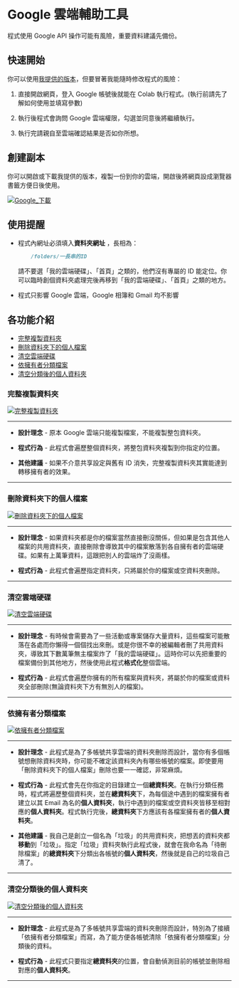 # Google 雲端輔助工具

程式使用 Google API 操作可能有風險，重要資料建議先備份。

## 快速開始

你可以使用[我提供的版本](#各功能介紹)，但要冒著我能隨時修改程式的風險：

1. 直接開啟網頁，登入 Google 帳號後就能在 Colab 執行程式。(執行前請先了解如何使用並填寫參數)

2. 執行後程式會詢問 Google 雲端權限，勾選並同意後將繼續執行。

3. 執行完請親自至雲端確認結果是否如你所想。

## 創建副本

你可以開啟或下載我提供的版本，複製一份到你的雲端，開啟後將網頁設成瀏覽器書籤方便日後使用。

[![Google_下載](https://img.shields.io/badge/下載-Google_Drive-blue?logo=googledrive)](https://drive.google.com/drive/u/7/folders/1ERL1AWtL6KBgn7I73PpYRESnCWfnA5SC)

## 使用提醒

- 程式內網址必須填入**資料夾網址** ，長相為：

    ```Markdown
        /folders/一長串的ID
    ```

    請不要選「我的雲端硬碟」、「首頁」之類的，他們沒有專屬的 ID 能定位。你可以臨時創個資料夾處理完後再移到「我的雲端硬碟」、「首頁」之類的地方。

- 程式只影響 Google 雲端，Google 相簿和 Gmail 均不影響

## 各功能介紹

- [完整複製資料夾](#完整複製資料夾)
- [刪除資料夾下的個人檔案](#刪除資料夾下的個人檔案)
- [清空雲端硬碟](#清空雲端硬碟)
- [依擁有者分類檔案](#依擁有者分類檔案)
- [清空分類後的個人資料夾](#清空分類後的個人資料夾)

### 完整複製資料夾

[![完整複製資料夾](https://img.shields.io/badge/完整複製資料夾-線上使用-brightgreen?logo=googlecolab)](https://colab.research.google.com/drive/1_RfeYs0ndinoj8YChuWbbOjfeL_MBp2P)

---

- **設計理念** - 原本 Google 雲端只能複製檔案，不能複製整包資料夾。

- **程式行為** - 此程式會遍歷整個資料夾，將整包資料夾複製到你指定的位置。

- **其他建議** - 如果不介意共享設定與舊有 ID 消失，完整複製資料夾其實能達到轉移擁有者的效果。

---

### 刪除資料夾下的個人檔案

[![刪除資料夾下的個人檔案](https://img.shields.io/badge/刪除資料夾下的個人檔案-線上使用-brightgreen?logo=googlecolab)](https://colab.research.google.com/drive/1-YGPmFhTiC21Ahbg7th3eYXCqSnKxrXW)

---

- **設計理念** - 如果資料夾都是你的檔案當然直接刪沒關係，但如果是包含其他人檔案的共用資料夾，直接刪除會導致其中的檔案散落到各自擁有者的雲端硬碟。如果有上萬筆資料，這跟把別人的雲端炸了沒兩樣。

- **程式行為** - 此程式會遍歷指定資料夾，只將屬於你的檔案或空資料夾刪除。

---

### 清空雲端硬碟

[![清空雲端硬碟](https://img.shields.io/badge/清空雲端硬碟-線上使用-brightgreen?logo=googlecolab)](https://colab.research.google.com/drive/1rK1Tvp-lrgqM-mV4tx9O66-fhhAfGrF7)

---

- **設計理念** - 有時候會需要為了一些活動或專案儲存大量資料，這些檔案可能散落在各處而你懶得一個個找出來刪。或是你很不幸的被編輯者刪了共用資料夾，導致其下數萬筆無主檔案炸了「我的雲端硬碟」。這時你可以先把重要的檔案備份到其他地方，然後使用此程式**格式化**整個雲端。

- **程式行為** - 此程式會遍歷你擁有的所有檔案與資料夾，將屬於你的檔案或資料夾全部刪除(無論資料夾下方有無別人的檔案)。

---

### 依擁有者分類檔案

[![依擁有者分類檔案](https://img.shields.io/badge/依擁有者分類檔案-線上使用-brightgreen?logo=googlecolab)](https://colab.research.google.com/drive/1FLg4JFH3NhzGk4ylUOuDMsQyeRlwiPTG)

---

- **設計理念** - 此程式是為了多帳號共享雲端的資料夾刪除而設計，當你有多個帳號想刪除資料夾時，你可能不確定該資料夾內有哪些帳號的檔案。即使要用「刪除資料夾下的個人檔案」刪除也要一一確認，非常麻煩。

- **程式行為** - 此程式會先在你指定的目錄建立一個**總資料夾**。在執行分類任務時，程式將遍歷整個資料夾，並在**總資料夾**下，為每個途中遇到的檔案擁有者建立以其 Email 為名的**個人資料夾**，執行中遇到的檔案或空資料夾皆移至相對應的**個人資料夾**。程式執行完後，**總資料夾**下方應該有各檔案擁有者的**個人資料夾**。

- **其他建議** - 我自己是創立一個名為「垃圾」的共用資料夾，把想丟的資料夾都**移動**到「垃圾」。指定「垃圾」資料夾執行此程式後，就會在我命名為「待刪除檔案」的**總資料夾**下分類出各帳號的**個人資料夾**，然後就是自己的垃圾自己清了。

---

### 清空分類後的個人資料夾

[![清空分類後的個人資料夾](https://img.shields.io/badge/清空分類後的個人資料夾-線上使用-brightgreen?logo=googlecolab)](https://colab.research.google.com/drive/1pIP20x4T8hizZAk9LSSP0FcgXnxG6e_O)

---

- **設計理念** - 此程式是為了多帳號共享雲端的資料夾刪除而設計，特別為了接續「依擁有者分類檔案」而寫，為了能方便各帳號清除「依擁有者分類檔案」分類後的資料。

- **程式行為** - 此程式只要指定**總資料夾**的位置，會自動偵測目前的帳號並刪除相對應的**個人資料夾**。

---
